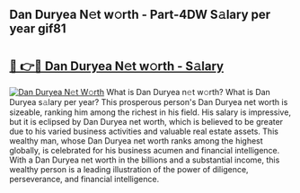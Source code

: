 ## Dan Duryea N𝚎t w𝚘rth - Part-4DW S𝚊lary per year gif81

# <h2><a href="http://gc3cya.nevu.top/?p=Dan+Duryea">🔗 👉🔴 Dan Duryea N𝚎t w𝚘rth - S𝚊lary</a></h2>

[![Dan Duryea N𝚎t W𝚘rth](https://i.imgur.com/Oavwk0R.jpeg)](http://gc3cya.nevu.top/?p=Dan+Duryea)
What is Dan Duryea n𝚎t w𝚘rth? What is Dan Duryea s𝚊lary per year?
This prosperous person's Dan Duryea net worth is sizeable, ranking him among the richest in his field. His salary is impressive, but it is eclipsed by Dan Duryea net worth, which is believed to be greater due to his varied business activities and valuable real estate assets. This wealthy man, whose Dan Duryea net worth ranks among the highest globally, is celebrated for his business acumen and financial intelligence. With a Dan Duryea net worth in the billions and a substantial income, this wealthy person is a leading illustration of the power of diligence, perseverance, and financial intelligence.

